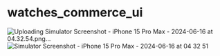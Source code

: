 # watches_commerce_ui

![Uploading Simulator Screenshot - iPhone 15 Pro Max - 2024-06-16 at 04.32.54.png…]()
![Simulator Screenshot - iPhone 15 Pro Max - 2024-06-16 at 04 32 51](https://github.com/kururu-abdo/watch_store_UI/assets/45058799/b622ab88-1002-4722-91c0-d026c0dd2a99)
